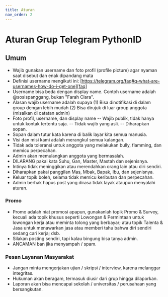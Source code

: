 ```yaml
---
title: Aturan
nav_order: 2
---
```


# Aturan Grup Telegram PythonID

## Umum

- Wajib gunakan username dan foto profil (profile picture) agar nyaman saat disebut dan enak dipandang mata
- Definisi username mengikuti ini: [https://telegram.org/faq#q-what-are-usernames-how-do-i-get-one][faq]
- Username bisa beda dengan display name. Contoh username adalah @sosispanggang, bukan "Farah Clara".
- Alasan wajib username adalah supaya
(1) Bisa dinotifikasi di dalam group dengan lebih mudah
(2) Bisa dirujuk di luar group anggota (misalkan di catatan admin)
- Foto profil, username, dan display name
-- Wajib publik, tidak hanya untuk kontak tertentu saja.
-- Tidak wajib yang asli.
-- Diharapkan sopan.
- Sopan dalam tutur kata karena di balik layar kita semua manusia.
- Visi dan misi kami adalah merangkul semua kalangan.
- Tidak ada toleransi untuk anggota yang melakukan bully, flamming, dan memicu perpecahan.
- Admin akan memulangkan anggota yang bermasalah.
- DILARANG pakai kata Suhu, Gan, Master, Mastah dan sejenisnya.
- Intinya tidak meninggikan atau merendahkan orang lain atau diri sendiri.
- Diharapkan pakai panggilan Mas, Mbak, Bapak, Ibu, dan sejenisnya.
- Keluar topik boleh, selama tidak memicu keributan dan perpecahan.
- Admin berhak hapus post yang dirasa tidak layak ataupun menyalahi aturan.

### Promo

- Promo adalah niat promosi apapun, gunakanlah topik Promo & Survey, kecuali ada topik khusus seperti Lowongan & Permintaan untuk lowongan kerja atau meminta tolong yang berbayar; atau topik Talenta & Jasa untuk menawarkan jasa atau memberi tahu bahwa diri sendiri sedang cari kerja; dsb.
- Silakan posting sendiri, tapi kalau bingung bisa tanya admin.
- ANCAMAN ban jika menyampah / spam.

### Pesan Layanan Masyarakat

- Jangan minta mengerjakan ujian / skripsi / interview, karena melanggar integritas.
- Hukuman akan beragam, termasuk diusir dari grup hingga dilaporkan.
- Laporan akan bisa mencapai sekolah / universitas / perusahaan yang bersangkutan.

[faq]: https://telegram.org/faq#q-what-are-usernames-how-do-i-get-one
